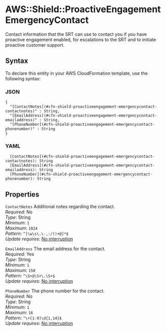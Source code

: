 # AWS::Shield::ProactiveEngagement EmergencyContact<a name="aws-properties-shield-proactiveengagement-emergencycontact"></a>

Contact information that the SRT can use to contact you if you have proactive engagement enabled, for escalations to the SRT and to initiate proactive customer support\.

## Syntax<a name="aws-properties-shield-proactiveengagement-emergencycontact-syntax"></a>

To declare this entity in your AWS CloudFormation template, use the following syntax:

### JSON<a name="aws-properties-shield-proactiveengagement-emergencycontact-syntax.json"></a>

```
{
  "[ContactNotes](#cfn-shield-proactiveengagement-emergencycontact-contactnotes)" : String,
  "[EmailAddress](#cfn-shield-proactiveengagement-emergencycontact-emailaddress)" : String,
  "[PhoneNumber](#cfn-shield-proactiveengagement-emergencycontact-phonenumber)" : String
}
```

### YAML<a name="aws-properties-shield-proactiveengagement-emergencycontact-syntax.yaml"></a>

```
  [ContactNotes](#cfn-shield-proactiveengagement-emergencycontact-contactnotes): String
  [EmailAddress](#cfn-shield-proactiveengagement-emergencycontact-emailaddress): String
  [PhoneNumber](#cfn-shield-proactiveengagement-emergencycontact-phonenumber): String
```

## Properties<a name="aws-properties-shield-proactiveengagement-emergencycontact-properties"></a>

`ContactNotes`  <a name="cfn-shield-proactiveengagement-emergencycontact-contactnotes"></a>
Additional notes regarding the contact\.   
*Required*: No  
*Type*: String  
*Minimum*: `1`  
*Maximum*: `1024`  
*Pattern*: `^[\w\s\.\-,:/()+@]*$`  
*Update requires*: [No interruption](https://docs.aws.amazon.com/AWSCloudFormation/latest/UserGuide/using-cfn-updating-stacks-update-behaviors.html#update-no-interrupt)

`EmailAddress`  <a name="cfn-shield-proactiveengagement-emergencycontact-emailaddress"></a>
The email address for the contact\.  
*Required*: Yes  
*Type*: String  
*Minimum*: `1`  
*Maximum*: `150`  
*Pattern*: `^\S+@\S+\.\S+$`  
*Update requires*: [No interruption](https://docs.aws.amazon.com/AWSCloudFormation/latest/UserGuide/using-cfn-updating-stacks-update-behaviors.html#update-no-interrupt)

`PhoneNumber`  <a name="cfn-shield-proactiveengagement-emergencycontact-phonenumber"></a>
The phone number for the contact\.  
*Required*: No  
*Type*: String  
*Minimum*: `1`  
*Maximum*: `16`  
*Pattern*: `^\+[1-9]\d{1,14}$`  
*Update requires*: [No interruption](https://docs.aws.amazon.com/AWSCloudFormation/latest/UserGuide/using-cfn-updating-stacks-update-behaviors.html#update-no-interrupt)